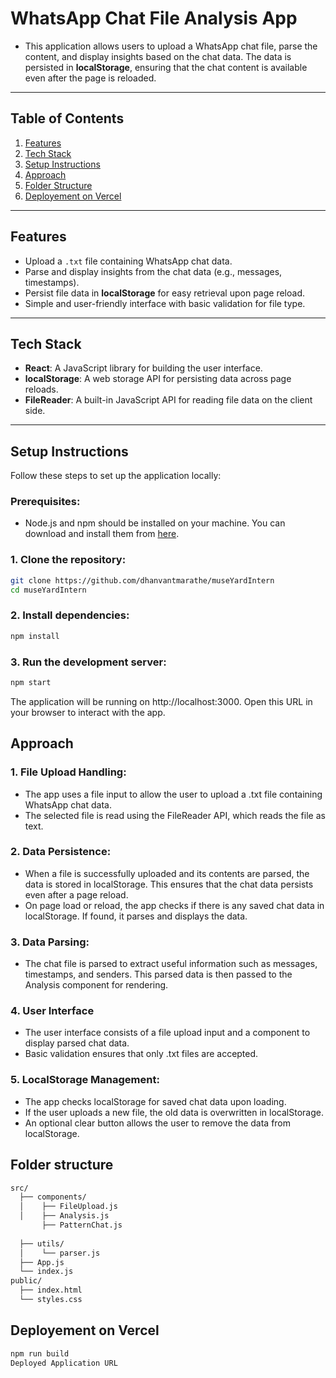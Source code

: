 # WhatsApp Chat File Analysis App

- This application allows users to upload a WhatsApp chat file, parse the content, and display insights based on the chat data. The data is persisted in **localStorage**, ensuring that the chat content is available even after the page is reloaded.

---

## Table of Contents
1. [Features](#features)
2. [Tech Stack](#tech-stack)
3. [Setup Instructions](#setup-instructions)
4. [Approach](#approach)
5. [Folder Structure](#folder-structure)
6. [Deployement on Vercel](#deployement-on-vercel)


---

## Features
- Upload a `.txt` file containing WhatsApp chat data.
- Parse and display insights from the chat data (e.g., messages, timestamps).
- Persist file data in **localStorage** for easy retrieval upon page reload.
- Simple and user-friendly interface with basic validation for file type.

---

## Tech Stack
- **React**: A JavaScript library for building the user interface.
- **localStorage**: A web storage API for persisting data across page reloads.
- **FileReader**: A built-in JavaScript API for reading file data on the client side.

---

## Setup Instructions

Follow these steps to set up the application locally:

### Prerequisites:
- Node.js and npm should be installed on your machine. You can download and install them from [here](https://nodejs.org/).

### 1. Clone the repository:
```bash
git clone https://github.com/dhanvantmarathe/museYardIntern
cd museYardIntern
```
### 2. Install dependencies:

``` bash
npm install
```
### 3. Run the development server:

```bash
npm start
```
The application will be running on http://localhost:3000. Open this URL in your browser to interact with the app.

## Approach

### 1. File Upload Handling:
- The app uses a file input to allow the user to upload a .txt file containing WhatsApp chat data.
- The selected file is read using the FileReader API, which reads the file as text.

### 2. Data Persistence:
- When a file is successfully uploaded and its contents are parsed, the data is stored in localStorage. This ensures that the chat data persists even after a page reload.
- On page load or reload, the app checks if there is any saved chat data in localStorage. If found, it parses and displays the data.

### 3. Data Parsing:

- The chat file is parsed to extract useful information such as messages, timestamps, and senders. This parsed data is then passed to the Analysis component for rendering.

### 4. User Interface

- The user interface consists of a file upload input and a component to display parsed chat data.
- Basic validation ensures that only .txt files are accepted.

### 5. LocalStorage Management:

- The app checks localStorage for saved chat data upon loading.
- If the user uploads a new file, the old data is overwritten in localStorage.
- An optional clear button allows the user to remove the data from localStorage.

## Folder structure

```bash 
src/
  ├── components/
  │    ├── FileUpload.js        
  │    ├── Analysis.js 
       ├── PatternChat.js 
           
  ├── utils/
  │    └── parser.js            
  ├── App.js                   
  └── index.js                
public/
  ├── index.html               
  └── styles.css     
  ```

  ## Deployement on Vercel
  ```bash
  npm run build
  Deployed Application URL  

  ```






